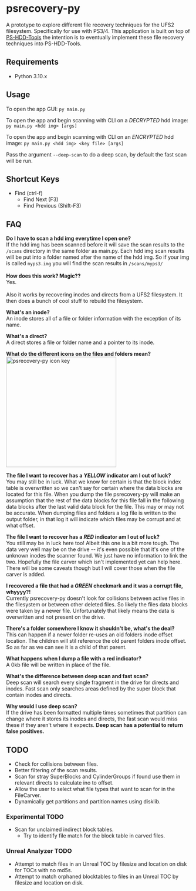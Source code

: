 # psrecovery-py
A prototype to explore different file recovery techniques for the UFS2 filesystem. Specifically for use with PS3/4. This application is built on top of [PS-HDD-Tools](https://github.com/aerosoul94/PS-HDD-Tools) the intention is to eventually implement these file recovery techniques into PS-HDD-Tools.

## Requirements

- Python 3.10.x

## Usage

To open the app GUI:
`py main.py`

To open the app and begin scanning with CLI on a *DECRYPTED* hdd image:
`py main.py <hdd img> [args]`

To open the app and begin scanning with CLI on an *ENCRYPTED* hdd image:
`py main.py <hdd img> <key file> [args]`

Pass the argument `--deep-scan` to do a deep scan, by default the fast scan will be run.

## Shortcut Keys

- Find (ctrl-f)
  - Find Next (F3)
  - Find Previous (Shift-F3)

## FAQ

__Do I have to scan a hdd img everytime I open one?__
\
If the hdd img has been scanned before it will save the scan results to the `/scans` directory in the same folder as main.py. Each hdd img scan results will be put into a folder named after the name of the hdd img. So if your img is called `myps3.img` you will find the scan results in `/scans/myps3/`
\
\
__How does this work? Magic??__
\
Yes.
\
\
Also it works by recovering inodes and directs from a UFS2 filesystem. It then does a bunch of cool stuff to rebuild the filesystem.

__What's an inode?__
\
An inode stores all of a file or folder information with the exception of its name.

__What's a direct?__
\
A direct stores a file or folder name and a pointer to its inode.

__What do the different icons on the files and folders mean?__
\
<img src="https://user-images.githubusercontent.com/61374259/139726842-3e2e3fe4-4179-4f3d-bcf9-600d52bbe99e.png"
     alt="psrecovery-py icon key"
     width="300px"/>

__The file I want to recover has a *YELLOW* indicator am I out of luck?__
\
You may still be in luck. What we know for certain is that the block index table is overwritten so we can't say for certain where the data blocks are located for this file. When you dump the file psrecovery-py will make an assumption that the rest of the data blocks for this file fall in the following data blocks after the last valid data block for the file. This may or may not be accurate. When dumping files and folders a log file is written to the output folder, in that log it will indicate which files may be corrupt and at what offset.

__The file I want to recover has a *RED* indicator am I out of luck?__
\
You still may be in luck here too! Albeit this one is a bit more tough. The data very well may be on the drive -- it's even possible that it's one of the unknown inodes the scanner found. We just have no information to link the two. Hopefully the file carver which isn't implemented yet can help here. There will be some caveats though but I will cover those when the file carver is added.

__I recovered a file that had a *GREEN* checkmark and it was a corrupt file, whyyyy?!__
\
Currently psrecovery-py doesn't look for collisions between active files in the filesystem or between other deleted files. So likely the files data blocks were taken by a newer file. Unfortunately that likely means the data is overwritten and not present on the drive.

__There's a folder somewhere I know it shouldn't be, what's the deal?__
\
This can happen if a newer folder re-uses an old folders inode offset location. The children will stil reference the old parent folders inode offset. So as far as we can see it is a child of that parent.

__What happens when I dump a file with a red indicator?__
\
A 0kb file will be written in place of the file.

__What's the difference between deep scan and fast scan?__
\
Deep scan will search every single fragment in the drive for directs and inodes.
Fast scan only searches areas defined by the super block that contain inodes and directs.

__Why would I use deep scan?__
\
If the drive has been formatted multiple times sometimes that partition can change where it stores its inodes and directs, the fast scan would miss these if they aren't where it expects. __Deep scan has a potential to return false positives.__

## TODO
- Check for collisions between files.
- Better filtering of the scan results.
- Scan for stray SuperBlocks and CylinderGroups if found use them in relevant directs to calculate ino to offset.
- Allow the user to select what file types that want to scan for in the FileCarver.
- Dynamically get partitions and partition names using disklib.

### Experimental TODO
- Scan for unclaimed indirect block tables.
  - Try to identify file match for the block table in carved files.


### Unreal Analyzer TODO
- Attempt to match files in an Unreal TOC by filesize and location on disk for TOCs with no md5s.
- Attempt to match orphaned blocktables to files in an Unreal TOC by filesize and location on disk.
